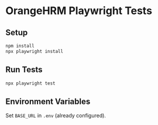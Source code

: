 # OrangeHRM Playwright Tests

## Setup

```bash
npm install
npx playwright install
```

## Run Tests

```bash
npx playwright test
```

## Environment Variables

Set `BASE_URL` in `.env` (already configured).
